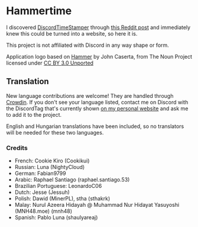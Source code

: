 <h1>Hammertime <a title="Crowdin" target="_blank" href="https://crowdin.com/project/hammertime"><img src="https://badges.crowdin.net/hammertime/localized.svg" alt=""></a></h1>

I discovered [DiscordTimeStamper] through [this Reddit post] and immediately knew this could be turned into a website,
so here it is.

[discordtimestamper]: https://github.com/TimeTravelPenguin/DiscordTimeStamper/
[this reddit post]: https://www.reddit.com/r/discordapp/comments/oiv86b/i_made_a_tool_to_make_timestamps_for_discord/

This project is not affiliated with Discord in any way shape or form.

Application logo based on [Hammer] by John Caserta, from The Noun Project licensed under [CC BY 3.0 Unported]

[hammer]: https://meta.m.wikimedia.org/wiki/File:Hammer_-_Noun_project_1306.svg
[cc by 3.0 unported]: https://creativecommons.org/licenses/by/3.0/deed.en

## Translation

New language contributions are welcome! They are handled through [Crowdin]. If you don't see your language listed,
contact me on Discord with the DiscordTag that's currently shown [on my personal website] and ask me to add it to the
project.

[crowdin]: https://crowdin.com/project/hammertime
[on my personal website]: https://djdavid98.art/#contact

English and Hungarian translations have been included, so no translators will be needed for these two languages.

### Credits

- French: Cookie Kiro (Cookikui)
- Russian: Luna (NightyCloud)
- German: Fabian9799
- Arabic: Raphael Santiago (raphael.santiago.53)
- Brazilian Portuguese: LeonardoC06
- Dutch: Jesse (Jessuh)
- Polish: Dawid (MinerPL), stha (sthakrk)
- Malay: Nurul Azeera Hidayah @ Muhammad Nur Hidayat Yasuyoshi (MNH48.moe) (mnh48)
- Spanish: Pablo Luna (shaulyareaj)
